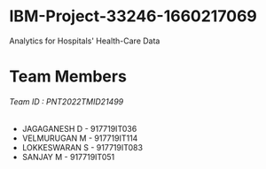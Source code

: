# IBM-Project-33246-1660217069
Analytics for Hospitals' Health-Care Data

# Team Members
<h6>Team ID : PNT2022TMID21499</h6>
<ul>
  <li>JAGAGANESH D - 917719IT036</li>
  <li>VELMURUGAN M - 917719IT114</li>
  <li>LOKKESWARAN S - 917719IT083</li>
  <li>SANJAY M - 917719IT051</li>
</ul>
